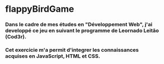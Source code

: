 # flappyBirdGame

### Dans le cadre de mes études en "Développement Web", j'ai developpé ce jeu en suivant le programme de Leornado Leitão (Cod3r). 
### Cet exercicie m'a permit d'integrer les connaissances acquises en JavaScript, HTML et CSS. 
